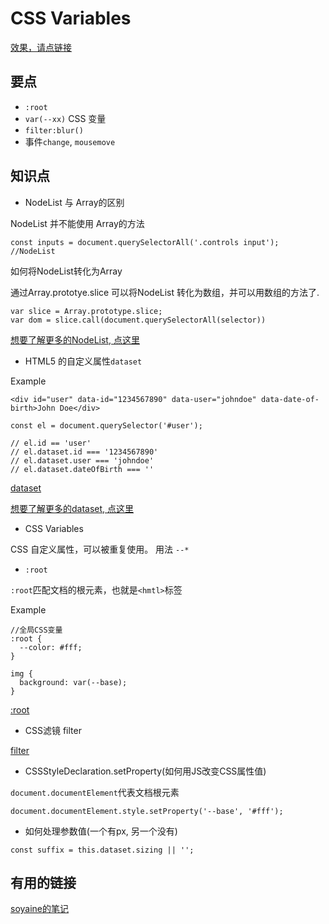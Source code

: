 # CSS Variables


[效果，请点链接](https://qinjingfei.github.io/JS30/03%20-%20CSS%20Variables/index-jing.html)


## 要点

* `:root`
* `var(--xx)` CSS 变量
* `filter:blur()`
* 事件`change`, `mousemove`


## 知识点

* NodeList 与 Array的区别

NodeList 并不能使用 Array的方法
```
const inputs = document.querySelectorAll('.controls input'); //NodeList

```

如何将NodeList转化为Array

通过Array.prototye.slice 可以将NodeList 转化为数组，并可以用数组的方法了.

```
var slice = Array.prototype.slice;
var dom = slice.call(document.querySelectorAll(selector))

```
[想要了解更多的NodeList, 点这里](http://devdocs.io/dom/nodelist)

* HTML5 的自定义属性`dataset`

Example

```
<div id="user" data-id="1234567890" data-user="johndoe" data-date-of-birth>John Doe</div>

const el = document.querySelector('#user');

// el.id == 'user'
// el.dataset.id === '1234567890'
// el.dataset.user === 'johndoe'
// el.dataset.dateOfBirth === ''
```
[dataset](https://github.com/soyaine/JavaScript30/tree/master/03%20-%20CSS%20Variables)

[想要了解更多的dataset, 点这里](http://devdocs.io/dom/htmlelement/dataset)

* CSS Variables

CSS 自定义属性，可以被重复使用。 用法 `--*`


* `:root` 
 
`:root`匹配文档的根元素，也就是`<hmtl>`标签

Example

```
//全局CSS变量
:root {
  --color: #fff;
}

img {
  background: var(--base);
}

```
[:root](http://devdocs.io/css/:root)


* CSS滤镜 filter

[filter](http://devdocs.io/css/filter)

* CSSStyleDeclaration.setProperty(如何用JS改变CSS属性值)

`document.documentElement`代表文档根元素

```
document.documentElement.style.setProperty('--base', '#fff');
```

* 如何处理参数值(一个有px, 另一个没有)

```
const suffix = this.dataset.sizing || ''; 
```

## 有用的链接

[soyaine的笔记](https://github.com/soyaine/JavaScript30/tree/master/03%20-%20CSS%20Variables)